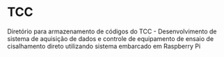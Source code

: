 # TCC
Diretório para armazenamento de códigos do TCC - Desenvolvimento de sistema de aquisição de dados e controle de equipamento de ensaio de cisalhamento direto utilizando sistema embarcado em Raspberry Pi
